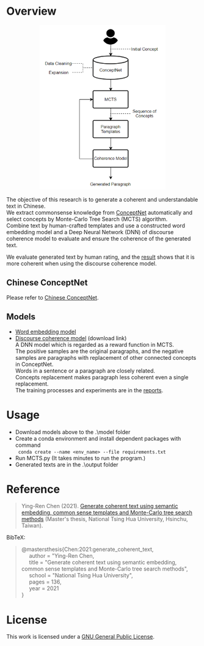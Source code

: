 # Overview

<p align="center">
  <img width="330" height="430" src="./System_overview.png">
</p>

The objective of this research is to generate a coherent and understandable text in Chinese.  
We extract commonsense knowledge from [ConceptNet](https://conceptnet.io/) automatically and select concepts by Monte-Carlo Tree Search (MCTS) algorithm.  
Combine text by human-crafted templates and use a constructed word embedding model and a Deep Neural Network (DNN) of discourse coherence model to evaluate and ensure the coherence of the generated text.

We evaluate generated text by human rating, and the [result](https://github.com/play0137/Generate_coherent_text/tree/master/evaluation) shows that it is more coherent when using the discourse coherence model.

## Chinese ConceptNet
Please refer to [Chinese ConceptNet](https://github.com/play0137/Chinese_ConceptNet).

## Models
- [Word embedding model](https://github.com/play0137/Traditional_Chinese_word_embedding#chinese-word-embeddings)
- [Discourse coherence model](https://mega.nz/file/vcAXzByB#qjZLRfwJ523rTlYvdY-h_gIFsk0hKzJNuiqHrBJDSx0) (download link)  
  A DNN model which is regarded as a reward function in MCTS.  
  The positive samples are the original paragraphs, and the negative samples are paragraphs with replacement of other connected concepts in ConceptNet.  
  Words in a sentence or a paragraph are closely related.  
	Concepts replacement makes paragraph less coherent even a single replacement.  
  The training processes and experiments are in the [reports](https://github.com/play0137/Generate_coherent_text/tree/master/reports).

# Usage

- Download models above to the .\model folder
- Create a conda environment and install dependent packages with command  
  <code> conda create --name <env_name> --file requirements.txt </code>
- Run MCTS.py (It takes minutes to run the program.)
- Generated texts are in the .\output folder

# Reference
  
> Ying-Ren Chen (2021). [Generate coherent text using semantic embedding, common sense templates and Monte-Carlo tree search methods](https://etd.lib.nctu.edu.tw/cgi-bin/gs32/hugsweb.cgi?o=dnthucdr&s=id=%22G021040625840%22.&searchmode=basic) (Master's thesis, National Tsing Hua University, Hsinchu, Taiwan).  

BibTeX:  
> @mastersthesis{Chen:2021:generate_coherent_text,  
&nbsp;&nbsp;&nbsp;&nbsp; author = "Ying-Ren Chen,  
&nbsp;&nbsp;&nbsp;&nbsp; title = "Generate coherent text using semantic embedding, common sense templates and Monte-Carlo tree search methods",  
&nbsp;&nbsp;&nbsp;&nbsp; school = "National Tsing Hua University",  
&nbsp;&nbsp;&nbsp;&nbsp; pages = 136,  
&nbsp;&nbsp;&nbsp;&nbsp; year = 2021  
}  

  # License
  
  This work is licensed under a [GNU General Public License](https://www.gnu.org/licenses/gpl-3.0.html).
